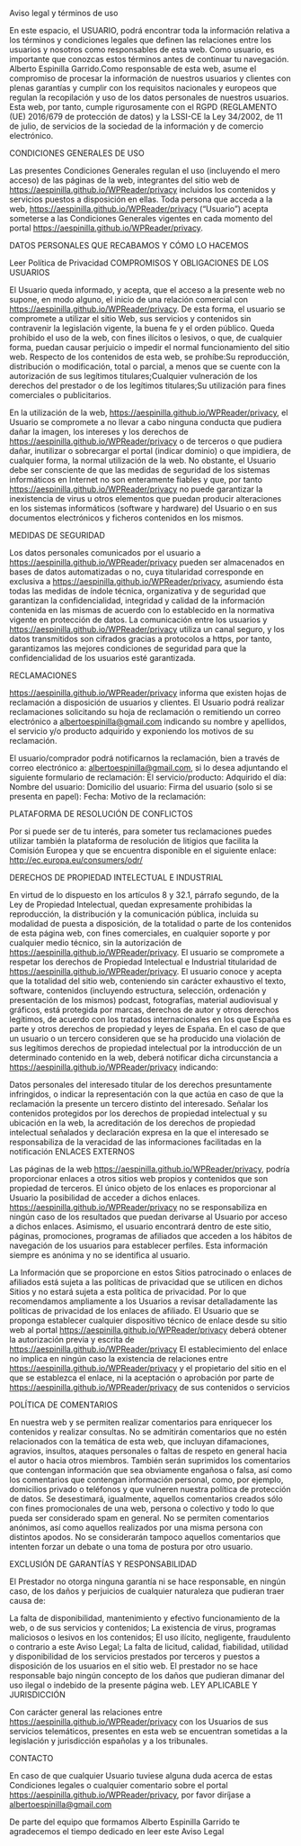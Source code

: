 Aviso legal y términos de uso

En este espacio, el USUARIO, podrá encontrar toda la información relativa a los términos y condiciones legales que definen las relaciones entre los usuarios y nosotros como responsables de esta web. Como usuario, es importante que conozcas estos términos antes de continuar tu navegación. Alberto Espinilla Garrido.Como responsable de esta web, asume el compromiso de procesar la información de nuestros usuarios y clientes con plenas garantías y cumplir con los requisitos nacionales y europeos que regulan la recopilación y uso de los datos personales de nuestros usuarios. Esta web, por tanto, cumple rigurosamente con el RGPD (REGLAMENTO (UE) 2016/679 de protección de datos) y la LSSI-CE la Ley 34/2002, de 11 de julio, de servicios de la sociedad de la información y de comercio electrónico.

CONDICIONES GENERALES DE USO

Las presentes Condiciones Generales regulan el uso (incluyendo el mero acceso) de las páginas de la web, integrantes del sitio web de https://aespinilla.github.io/WPReader/privacy incluidos los contenidos y servicios puestos a disposición en ellas. Toda persona que acceda a la web, https://aespinilla.github.io/WPReader/privacy (“Usuario”) acepta someterse a las Condiciones Generales vigentes en cada momento del portal https://aespinilla.github.io/WPReader/privacy.

DATOS PERSONALES QUE RECABAMOS Y CÓMO LO HACEMOS

Leer Política de Privacidad
COMPROMISOS Y OBLIGACIONES DE LOS USUARIOS

El Usuario queda informado, y acepta, que el acceso a la presente web no supone, en modo alguno, el inicio de una relación comercial con https://aespinilla.github.io/WPReader/privacy. De esta forma, el usuario se compromete a utilizar el sitio Web, sus servicios y contenidos sin contravenir la legislación vigente, la buena fe y el orden público.
Queda prohibido el uso de la web, con fines ilícitos o lesivos, o que, de cualquier forma, puedan causar perjuicio o impedir el normal funcionamiento del sitio web. Respecto de los contenidos de esta web, se prohíbe:Su reproducción, distribución o modificación, total o parcial, a menos que se cuente con la autorización de sus legítimos titulares;Cualquier vulneración de los derechos del prestador o de los legítimos titulares;Su utilización para fines comerciales o publicitarios.

En la utilización de la web, https://aespinilla.github.io/WPReader/privacy, el Usuario se compromete a no llevar a cabo ninguna conducta que pudiera dañar la imagen, los intereses y los derechos de https://aespinilla.github.io/WPReader/privacy o de terceros o que pudiera dañar, inutilizar o sobrecargar el portal (indicar dominio) o que impidiera, de cualquier forma, la normal utilización de la web. No obstante, el Usuario debe ser consciente de que las medidas de seguridad de los sistemas informáticos en Internet no son enteramente fiables y que, por tanto https://aespinilla.github.io/WPReader/privacy no puede garantizar la inexistencia de virus u otros elementos que puedan producir alteraciones en los sistemas informáticos (software y hardware) del Usuario o en sus documentos electrónicos y ficheros contenidos en los mismos.

MEDIDAS DE SEGURIDAD

Los datos personales comunicados por el usuario a https://aespinilla.github.io/WPReader/privacy pueden ser almacenados en bases de datos automatizadas o no, cuya titularidad corresponde en exclusiva a https://aespinilla.github.io/WPReader/privacy, asumiendo ésta todas las medidas de índole técnica, organizativa y de seguridad que garantizan la confidencialidad, integridad y calidad de la información contenida en las mismas de acuerdo con lo establecido en la normativa vigente en protección de datos.
La comunicación entre los usuarios y https://aespinilla.github.io/WPReader/privacy utiliza un canal seguro, y los datos transmitidos son cifrados gracias a protocolos a https, por tanto, garantizamos las mejores condiciones de seguridad para que la confidencialidad de los usuarios esté garantizada.

RECLAMACIONES

https://aespinilla.github.io/WPReader/privacy informa que existen hojas de reclamación a disposición de usuarios y clientes. El Usuario podrá realizar reclamaciones solicitando su hoja de reclamación o remitiendo un correo electrónico a albertoespinilla@gmail.com indicando su nombre y apellidos, el servicio y/o producto adquirido y exponiendo los motivos de su reclamación.

El usuario/comprador podrá notificarnos la reclamación, bien a través de correo electrónico a: albertoespinilla@gmail.com, si lo desea adjuntando el siguiente formulario de reclamación: El servicio/producto: Adquirido el día: Nombre del usuario: Domicilio del usuario: Firma del usuario (solo si se presenta en papel): Fecha: Motivo de la reclamación:

PLATAFORMA DE RESOLUCIÓN DE CONFLICTOS

Por si puede ser de tu interés, para someter tus reclamaciones puedes utilizar también la plataforma de resolución de litigios que facilita la Comisión Europea y que se encuentra disponible en el siguiente enlace: http://ec.europa.eu/consumers/odr/

DERECHOS DE PROPIEDAD INTELECTUAL E INDUSTRIAL

En virtud de lo dispuesto en los artículos 8 y 32.1, párrafo segundo, de la Ley de Propiedad Intelectual, quedan expresamente prohibidas la reproducción, la distribución y la comunicación pública, incluida su modalidad de puesta a disposición, de la totalidad o parte de los contenidos de esta página web, con fines comerciales, en cualquier soporte y por cualquier medio técnico, sin la autorización de https://aespinilla.github.io/WPReader/privacy. El usuario se compromete a respetar los derechos de Propiedad Intelectual e Industrial titularidad de https://aespinilla.github.io/WPReader/privacy.
El usuario conoce y acepta que la totalidad del sitio web, conteniendo sin carácter exhaustivo el texto, software, contenidos (incluyendo estructura, selección, ordenación y presentación de los mismos) podcast, fotografías, material audiovisual y gráficos, está protegida por marcas, derechos de autor y otros derechos legítimos, de acuerdo con los tratados internacionales en los que España es parte y otros derechos de propiedad y leyes de España. En el caso de que un usuario o un tercero consideren que se ha producido una violación de sus legítimos derechos de propiedad intelectual por la introducción de un determinado contenido en la web, deberá notificar dicha circunstancia a https://aespinilla.github.io/WPReader/privacy indicando:

Datos personales del interesado titular de los derechos presuntamente infringidos, o indicar la representación con la que actúa en caso de que la reclamación la presente un tercero distinto del interesado.
Señalar los contenidos protegidos por los derechos de propiedad intelectual y su ubicación en la web, la acreditación de los derechos de propiedad intelectual señalados y declaración expresa en la que el interesado se responsabiliza de la veracidad de las informaciones facilitadas en la notificación
ENLACES EXTERNOS

Las páginas de la web https://aespinilla.github.io/WPReader/privacy, podría proporcionar enlaces a otros sitios web propios y contenidos que son propiedad de terceros. El único objeto de los enlaces es proporcionar al Usuario la posibilidad de acceder a dichos enlaces. https://aespinilla.github.io/WPReader/privacy no se responsabiliza en ningún caso de los resultados que puedan derivarse al Usuario por acceso a dichos enlaces.
Asimismo, el usuario encontrará dentro de este sitio, páginas, promociones, programas de afiliados que acceden a los hábitos de navegación de los usuarios para establecer perfiles. Esta información siempre es anónima y no se identifica al usuario.

La Información que se proporcione en estos Sitios patrocinado o enlaces de afiliados está sujeta a las políticas de privacidad que se utilicen en dichos Sitios y no estará sujeta a esta política de privacidad. Por lo que recomendamos ampliamente a los Usuarios a revisar detalladamente las políticas de privacidad de los enlaces de afiliado.
El Usuario que se proponga establecer cualquier dispositivo técnico de enlace desde su sitio web al portal https://aespinilla.github.io/WPReader/privacy deberá obtener la autorización previa y escrita de https://aespinilla.github.io/WPReader/privacy El establecimiento del enlace no implica en ningún caso la existencia de relaciones entre https://aespinilla.github.io/WPReader/privacy y el propietario del sitio en el que se establezca el enlace, ni la aceptación o aprobación por parte de https://aespinilla.github.io/WPReader/privacy de sus contenidos o servicios

POLÍTICA DE COMENTARIOS

En nuestra web y se permiten realizar comentarios para enriquecer los contenidos y realizar consultas. No se admitirán comentarios que no estén relacionados con la temática de esta web, que incluyan difamaciones, agravios, insultos, ataques personales o faltas de respeto en general hacia el autor o hacia otros miembros. También serán suprimidos los comentarios que contengan información que sea obviamente engañosa o falsa, así como los comentarios que contengan información personal, como, por ejemplo, domicilios privado o teléfonos y que vulneren nuestra política de protección de datos.
Se desestimará, igualmente, aquellos comentarios creados sólo con fines promocionales de una web, persona o colectivo y todo lo que pueda ser considerado spam en general.
No se permiten comentarios anónimos, así como aquellos realizados por una misma persona con distintos apodos. No se considerarán tampoco aquellos comentarios que intenten forzar un debate o una toma de postura por otro usuario.

EXCLUSIÓN DE GARANTÍAS Y RESPONSABILIDAD

El Prestador no otorga ninguna garantía ni se hace responsable, en ningún caso, de los daños y perjuicios de cualquier naturaleza que pudieran traer causa de:

La falta de disponibilidad, mantenimiento y efectivo funcionamiento de la web, o de sus servicios y contenidos;
La existencia de virus, programas maliciosos o lesivos en los contenidos;
El uso ilícito, negligente, fraudulento o contrario a este Aviso Legal;
La falta de licitud, calidad, fiabilidad, utilidad y disponibilidad de los servicios prestados por terceros y puestos a disposición de los usuarios en el sitio web.
El prestador no se hace responsable bajo ningún concepto de los daños que pudieran dimanar del uso ilegal o indebido de la presente página web.
LEY APLICABLE Y JURISDICCIÓN

Con carácter general las relaciones entre https://aespinilla.github.io/WPReader/privacy con los Usuarios de sus servicios telemáticos, presentes en esta web se encuentran sometidas a la legislación y jurisdicción españolas y a los tribunales.

CONTACTO

En caso de que cualquier Usuario tuviese alguna duda acerca de estas Condiciones legales o cualquier comentario sobre el portal https://aespinilla.github.io/WPReader/privacy, por favor diríjase a albertoespinilla@gmail.com

De parte del equipo que formamos Alberto Espinilla Garrido te agradecemos el tiempo dedicado en leer este Aviso Legal
